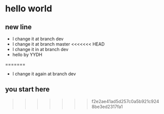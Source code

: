 # hello world

## new line
- I change it at branch dev
- I change it at branch master 
<<<<<<< HEAD
- I change it in at branch dev
- hello by YYDH


=======
- I change it again at branch dev

## you start here
>>>>>>> f2e2ae41ad5d257c0a5b921c9248be3ed2317fa1
